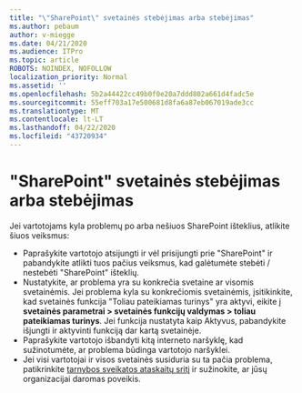```yaml
---
title: "\"SharePoint\" svetainės stebėjimas arba stebėjimas"
ms.author: pebaum
author: v-miegge
ms.date: 04/21/2020
ms.audience: ITPro
ms.topic: article
ROBOTS: NOINDEX, NOFOLLOW
localization_priority: Normal
ms.assetid: ''
ms.openlocfilehash: 5b2a44422cc49b0f0e20a7ddd802a661d4fadc5e
ms.sourcegitcommit: 55eff703a17e500681d8fa6a87eb067019ade3cc
ms.translationtype: MT
ms.contentlocale: lt-LT
ms.lasthandoff: 04/22/2020
ms.locfileid: "43720934"
---
```

# <a name="follow-or-un-follow-a-sharepoint-site"></a>"SharePoint" svetainės stebėjimas arba stebėjimas

Jei vartotojams kyla problemų po arba nešiuos SharePoint išteklius, atlikite šiuos veiksmus:

* Paprašykite vartotojo atsijungti ir vėl prisijungti prie "SharePoint" ir pabandykite atlikti tuos pačius veiksmus, kad galėtumėte stebėti / nestebėti "SharePoint" išteklių.
* Nustatykite, ar problema yra su konkrečia svetaine ar visomis svetainėmis. Jei problema kyla su konkrečiomis svetainėmis, įsitikinkite, kad svetainės funkcija "Toliau pateikiamas turinys" yra aktyvi, eikite į **svetainės parametrai > svetainės funkcijų valdymas > toliau pateikiamas turinys**. Jei funkcija nustatyta kaip Aktyvus, pabandykite išjungti ir aktyvinti funkciją dar kartą svetainėje.
* Paprašykite vartotojo išbandyti kitą interneto naršyklę, kad sužinotumėte, ar problema būdinga vartotojo naršyklei.
* Jei visi vartotojai ir visos svetainės susiduria su ta pačia problema, patikrinkite [tarnybos sveikatos ataskaitų sritį](https://admin.microsoft.com/AdminPortal/Home#/servicehealth) ir sužinokite, ar jūsų organizacijai daromas poveikis.
